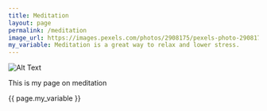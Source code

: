 ```yaml
---
title: Meditation
layout: page
permalink: /meditation
image_url: https://images.pexels.com/photos/2908175/pexels-photo-2908175.jpeg?auto=compress&cs=tinysrgb&w=1260&h=750&dpr=2
my_variable: Meditation is a great way to relax and lower stress.
---
```

<img src="{{page.image_url}}" alt="Alt Text">
<p> This is my page on meditation </p>
{{ page.my_variable }}